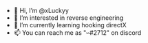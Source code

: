 - 👋 Hi, I’m @xLuckyy
- 👀 I’m interested in reverse engineering
- 🌱 I’m currently learning hooking directX
- 📫 You can reach me as "˞˞#2712" on discord

<!---
xLuckyy/xLuckyy is a ✨ special ✨ repository because its `README.md` (this file) appears on your GitHub profile.
You can click the Preview link to take a look at your changes.
--->
